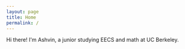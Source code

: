 ```yaml
---
layout: page
title: Home
permalink: /
---
```


Hi there! I'm Ashvin, a junior studying EECS and math at UC Berkeley.
